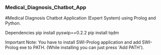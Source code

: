 ### Medical_Diagnosis_Chatbot_App
#Medical Diagnosis Chatbot Application (Expert System) using Prolog and Python.

Dependencies
pip install pyswip==0.2.2
pip install tqdm

Important Note: You have to install SWI-Prolog application and add SWI-Prolog exe to PATH. (While installing you can just press 'Add PATH').
